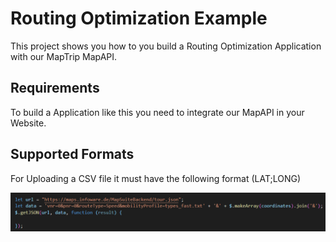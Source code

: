 # Routing Optimization Example 

This project shows you how to you build a Routing Optimization Application with our MapTrip MapAPI. 

## Requirements

To build a Application like this you need to integrate our MapAPI in your Website.

## Supported Formats

For Uploading a CSV file it must have the following format (LAT;LONG)

![](readme_png/optimizationurl.png)

